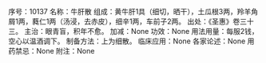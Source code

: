 序号：10137
名称：牛肝散
组成：黄牛肝1具（细切，晒干），土瓜根3两，羚羊角屑1两，蕤仁1两（汤浸，去赤皮），细辛1两，车前子2两。
出处：《圣惠》卷三十三。
主治：眼青盲，积年不愈。
加减：None
功效：None
用法用量：每服2钱，空心以温酒调下。
制备方法：上为细散。
临床应用：None
各家论述：None
用药禁忌：None
附注：None
